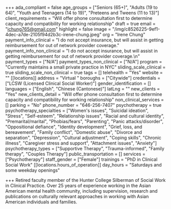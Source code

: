 +++
ada_compliant = false
age_groups = ["Seniors (65+)", "Adults (19 to 64)", "Youth and Teenagers (14 to 19)", "Preteens and Tweens (11 to 13)"]
client_requirements = "Will offer phone consultation first to determine capacity and compatibility for working relationship"
draft = true
email = "ichung765@gmail.com"
highlight = false
image = "/img/c8526225-9ef1-4dec-a7de-2105f94d2b3c-irene-chung.jpeg"
org = "Irene Chung"
payment_info_clinical = "I do not accept insurance, but will assist in getting reimbursement for out of network provider coverage."
payment_info_non_clinical = "I do not accept insurance, but will assist in getting reimbursement for out of network provider coverage.\n"
payment_types = ["N/A"]
payment_types_non_clinical = ["N/A"]
program = "Currently maintains a small private practice in NYC"
sliding_scale_clinical = true
sliding_scale_non_clinical = true
tags = []
telehealth = "Yes"
website = ""
[[locations]]
address = "Virtual "
boroughs = ["Citywide"]
credentials = ["LCSW (Licensed Clinical Social Worker)"]
gender_identification = []
languages = ["English", "Chinese (Cantonese)"]
latLng = ""
new_clients = "Yes"
new_clients_detail = "Will offer phone consultation first to determine capacity and compatibility for working relationship"
non_clinical_services = []
parking = "No"
phone_number = "646-256-7407"
psychotherapy = true
psychotherapy_specialties = ["Women's issues", "Suicidal ideation", "Stress", "Self-esteem", "Relationship issues", "Racial and cultural identity", "Premarital/marital", "Phobias/fears", "Parenting", "Panic attacks/disorder", "Oppositional defiance", "Identity development", "Grief, loss, and bereavement", "Family conflict", "Domestic abuse", "Divorce and separation", "Depression", "Cultural adjustment", "Coping skills", "Chronic illness", "Caregiver stress and support", "Attachment issues", "Anxiety"]
psychotherapy_types = ["Supportive Therapy", "Trauma-informed", "Family therapy", "Couples Therapy"]
public_transportation = []
services = ["Psychotherapy"]
staff_gender = ["Female"]
trainings = "PhD in Clinical Social Work"
[[locations.hours_of_operation]]
day_hours = "Saturdays and some weekday openings"

+++
Retired faculty member of the Hunter College Silberman of Social Work in Clinical Practice. Over 25 years of experience working in the Asian American mental health community, including supervision, research and publications on culturally relevant approaches in working with Asian American individuals and families.